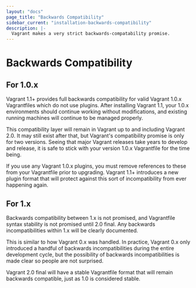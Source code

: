 ```yaml
---
layout: "docs"
page_title: "Backwards Compatibility"
sidebar_current: "installation-backwards-compatibility"
description: |-
  Vagrant makes a very strict backwards-compatability promise.
---
```


# Backwards Compatibility

## For 1.0.x

Vagrant 1.1+ provides full backwards compatibility for valid Vagrant 1.0.x
Vagrantfiles which do not use plugins. After installing Vagrant 1.1, your 1.0.x
environments should continue working without modifications, and existing running
machines will continue to be managed properly.

This compatibility layer will remain in Vagrant up to and including Vagrant 2.0.
It may still exist after that, but Vagrant's compatibility promise is only for
two versions. Seeing that major Vagrant releases take years to develop and
release, it is safe to stick with your version 1.0.x Vagrantfile for the
time being.

If you use any Vagrant 1.0.x plugins, you must remove references to these from
your Vagrantfile prior to upgrading. Vagrant 1.1+ introduces a new plugin
format that will protect against this sort of incompatibility from ever
happening again.

## For 1.x

Backwards compatibility between 1.x is not promised, and Vagrantfile
syntax stability is not promised until 2.0 final. Any backwards
incompatibilities within 1.x will be clearly documented.

This is similar to how Vagrant 0.x was handled. In practice, Vagrant 0.x
only introduced a handful of backwards incompatibilities during the entire
development cycle, but the possibility of backwards incompatibilities
is made clear so people are not surprised.

Vagrant 2.0 final will have a stable Vagrantfile format that will
remain backwards compatible, just as 1.0 is considered stable.
